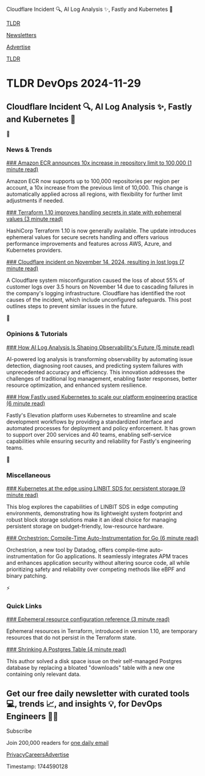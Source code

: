 Cloudflare Incident 🔍, AI Log Analysis ✨, Fastly and Kubernetes 💨

[TLDR](/)

[Newsletters](/newsletters)

[Advertise](https://advertise.tldr.tech/)

[TLDR](/)

# TLDR DevOps 2024-11-29

## Cloudflare Incident 🔍, AI Log Analysis ✨, Fastly and Kubernetes 💨

📱

### News & Trends

[### Amazon ECR announces 10x increase in repository limit to 100,000 (1 minute read)](https://aws.amazon.com/about-aws/whats-new/2024/11/amazon-ecr-repository-limit-100000/?utm_source=tldrdevops)

Amazon ECR now supports up to 100,000 repositories per region per account, a 10x increase from the previous limit of 10,000. This change is automatically applied across all regions, with flexibility for further limit adjustments if needed.

[### Terraform 1.10 improves handling secrets in state with ephemeral values (3 minute read)](https://www.hashicorp.com/blog/terraform-1-10-improves-handling-secrets-in-state-with-ephemeral-values?utm_source=tldrdevops)

HashiCorp Terraform 1.10 is now generally available. The update introduces ephemeral values for secure secrets handling and offers various performance improvements and features across AWS, Azure, and Kubernetes providers.

[### Cloudflare incident on November 14, 2024, resulting in lost logs (7 minute read)](https://blog.cloudflare.com/cloudflare-incident-on-november-14-2024-resulting-in-lost-logs/?utm_source=tldrdevops)

A Cloudflare system misconfiguration caused the loss of about 55% of customer logs over 3.5 hours on November 14 due to cascading failures in the company's logging infrastructure. Cloudflare has identified the root causes of the incident, which include unconfigured safeguards. This post outlines steps to prevent similar issues in the future.

🚀

### Opinions & Tutorials

[### How AI Log Analysis Is Shaping Observability's Future (5 minute read)](https://thenewstack.io/how-ai-log-analysis-is-shaping-observabilitys-future/?utm_source=tldrdevops)

AI-powered log analysis is transforming observability by automating issue detection, diagnosing root causes, and predicting system failures with unprecedented accuracy and efficiency. This innovation addresses the challenges of traditional log management, enabling faster responses, better resource optimization, and enhanced system resilience.

[### How Fastly used Kubernetes to scale our platform engineering practice (6 minute read)](https://www.fastly.com/blog/how-fastly-used-kubernetes-to-scale-our-platform-engineering-practice?utm_source=tldrdevops)

Fastly's Elevation platform uses Kubernetes to streamline and scale development workflows by providing a standardized interface and automated processes for deployment and policy enforcement. It has grown to support over 200 services and 40 teams, enabling self-service capabilities while ensuring security and reliability for Fastly's engineering teams.

🎁

### Miscellaneous

[### Kubernetes at the edge using LINBIT SDS for persistent storage (9 minute read)](https://www.cncf.io/blog/2024/11/28/kubernetes-at-the-edge-using-linbit-sds-for-persistent-storage/?utm_source=tldrdevops)

This blog explores the capabilities of LINBIT SDS in edge computing environments, demonstrating how its lightweight system footprint and robust block storage solutions make it an ideal choice for managing persistent storage on budget-friendly, low-resource hardware.

[### Orchestrion: Compile-Time Auto-Instrumentation for Go (6 minute read)](https://www.datadoghq.com/blog/go-instrumentation-orchestrion/?utm_source=tldrdevops)

Orchestrion, a new tool by Datadog, offers compile-time auto-instrumentation for Go applications. It seamlessly integrates APM traces and enhances application security without altering source code, all while prioritizing safety and reliability over competing methods like eBPF and binary patching.

⚡️

### Quick Links

[### Ephemeral resource configuration reference (3 minute read)](https://developer.hashicorp.com/terraform/language/resources/ephemeral?utm_source=tldrdevops)

Ephemeral resources in Terraform, introduced in version 1.10, are temporary resources that do not persist in the Terraform state.

[### Shrinking A Postgres Table (4 minute read)](https://www.johnnunemaker.com/shrinking-a-postgres-table/?utm_source=tldrdevops)

This author solved a disk space issue on their self-managed Postgres database by replacing a bloated "downloads" table with a new one containing only relevant data.

## Get our free daily newsletter with curated tools 💻, trends 📈, and insights 💡, for DevOps Engineers 👨‍💻

Subscribe

Join 200,000 readers for [one daily email](/api/latest/devops)

[Privacy](/privacy)[Careers](https://jobs.ashbyhq.com/tldr.tech)[Advertise](/devops/advertise)

Timestamp: 1744590128